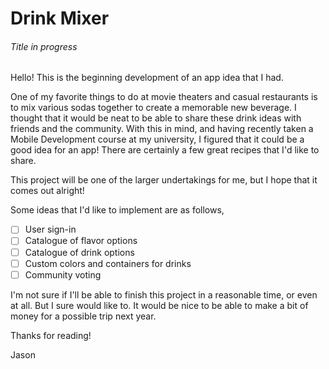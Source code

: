# Drink Mixer
###### Title in progress

Hello! This is the beginning development of an app idea that I had.

One of my favorite things to do at movie theaters and casual restaurants is to mix various sodas together to create a memorable new beverage. I thought that it would be neat to be able to share these drink ideas with friends and the community. With this in mind, and having recently taken a Mobile Development course at my university, I figured that it could be a good idea for an app! There are certainly a few great recipes that I'd like to share.

This project will be one of the larger undertakings for me, but I hope that it comes out alright!

Some ideas that I'd like to implement are as follows,

- [ ] User sign-in
- [ ] Catalogue of flavor options
- [ ] Catalogue of drink options
- [ ] Custom colors and containers for drinks
- [ ] Community voting

I'm not sure if I'll be able to finish this project in a reasonable time, or even at all. But I sure would like to. It would be nice to be able to make a bit of money for a possible trip next year.

Thanks for reading!

Jason
